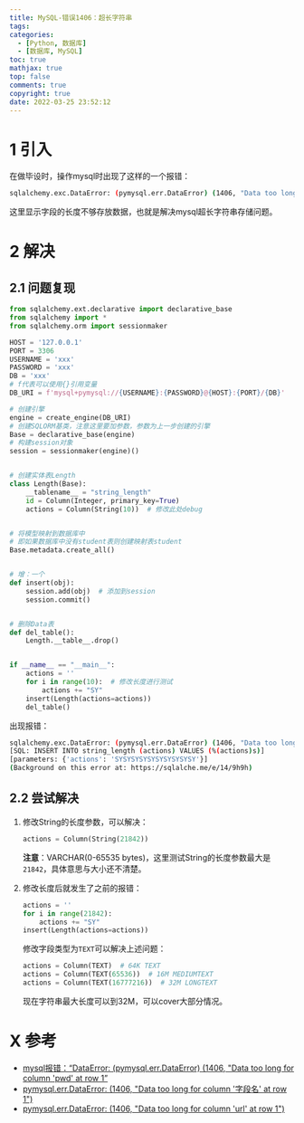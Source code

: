 ```yaml
---
title: MySQL-错误1406：超长字符串
tags:
categories:
  - [Python, 数据库]
  - [数据库, MySQL]
toc: true
mathjax: true
top: false
comments: true
copyright: true
date: 2022-03-25 23:52:12
---
```


# 1 引入

在做毕设时，操作mysql时出现了这样的一个报错：

```sh
sqlalchemy.exc.DataError: (pymysql.err.DataError) (1406, "Data too long for column 'actions' at row 1")
```

这里显示字段的长度不够存放数据，也就是解决mysql超长字符串存储问题。

# 2 解决

## 2.1 问题复现

```python
from sqlalchemy.ext.declarative import declarative_base
from sqlalchemy import *
from sqlalchemy.orm import sessionmaker

HOST = '127.0.0.1'
PORT = 3306
USERNAME = 'xxx'
PASSWORD = 'xxx'
DB = 'xxx'
# f代表可以使用{}引用变量
DB_URI = f'mysql+pymysql://{USERNAME}:{PASSWORD}@{HOST}:{PORT}/{DB}'

# 创建引擎
engine = create_engine(DB_URI)
# 创建SQLORM基类，注意这里要加参数，参数为上一步创建的引擎
Base = declarative_base(engine)
# 构建session对象
session = sessionmaker(engine)()


# 创建实体表Length
class Length(Base):
    __tablename__ = "string_length"
    id = Column(Integer, primary_key=True)
    actions = Column(String(10))  # 修改此处debug


# 将模型映射到数据库中
# 即如果数据库中没有student表则创建映射表student
Base.metadata.create_all()


# 增：一个
def insert(obj):
    session.add(obj)  # 添加到session
    session.commit()


# 删除Data表
def del_table():
    Length.__table__.drop()


if __name__ == "__main__":
    actions = ''
    for i in range(10):  # 修改长度进行测试
        actions += "SY"
    insert(Length(actions=actions))
    del_table()

```

出现报错：

```sh
sqlalchemy.exc.DataError: (pymysql.err.DataError) (1406, "Data too long for column 'actions' at row 1")
[SQL: INSERT INTO string_length (actions) VALUES (%(actions)s)]
[parameters: {'actions': 'SYSYSYSYSYSYSYSYSYSY'}]
(Background on this error at: https://sqlalche.me/e/14/9h9h)
```

## 2.2 尝试解决

1. 修改String的长度参数，可以解决：

   ```python
   actions = Column(String(21842))
   ```

   **注意**：VARCHAR(0-65535 bytes)，这里测试String的长度参数最大是`21842`，具体意思与大小还不清楚。

2. 修改长度后就发生了之前的报错：

   ```python
   actions = ''
   for i in range(21842):
       actions += "SY"
   insert(Length(actions=actions))
   ```

   修改字段类型为`TEXT`可以解决上述问题：

   ```python
   actions = Column(TEXT)  # 64K TEXT
   actions = Column(TEXT(65536))  # 16M MEDIUMTEXT
   actions = Column(TEXT(16777216))  # 32M LONGTEXT
   ```

   现在字符串最大长度可以到32M，可以cover大部分情况。

# X 参考

* [mysql报错：“DataError: (pymysql.err.DataError) (1406, "Data too long for column 'pwd' at row 1”](https://blog.csdn.net/Darkman_EX/article/details/85211597)
* [pymysql.err.DataError: (1406, "Data too long for column '字段名' at row 1")](https://blog.csdn.net/qq_41251963/article/details/86659549)
* [pymysql.err.DataError: (1406, "Data too long for column 'url' at row 1")](https://blog.csdn.net/qq392039757/article/details/83617260)

